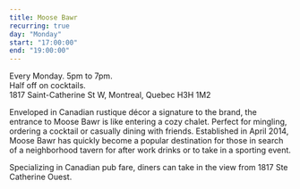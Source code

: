 ```yaml
---
title: Moose Bawr
recurring: true
day: "Monday"
start: "17:00:00"
end: "19:00:00"
---
```


Every Monday. 5pm to 7pm.<br>
Half off on cocktails.<br>
1817 Saint-Catherine St W, Montreal, Quebec H3H 1M2

<!-- more -->

Enveloped in Canadian rustique décor a signature to the brand, the
entrance to Moose Bawr is like entering a cozy chalet. Perfect for
mingling, ordering a cocktail or casually dining with friends. Established
in April 2014, Moose Bawr has quickly become a popular destination for
those in search of a neighborhood tavern for after work drinks or to take
in a sporting event. 

Specializing in Canadian pub fare, diners can take
in the view from 1817 Ste Catherine Ouest.
